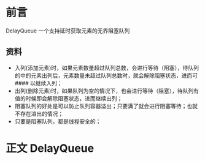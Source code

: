 # 前言
DelayQueue 一个支持延时获取元素的无界阻塞队列
## 资料
* 入列(添加元素)时，如果元素数量超过队列总数，会进行等待（阻塞），待队列的中的元素出列后，元素数量未超过队列总数时，就会解除阻塞状态，进而可#### 以继续入列；
* 出列(删除元素)时，如果队列为空的情况下，也会进行等待（阻塞），待队列有值的时候即会解除阻塞状态，进而继续出列；
* 阻塞队列的好处是可以防止队列容器溢出；只要满了就会进行阻塞等待；也就不存在溢出的情况；
* 只要是阻塞队列，都是线程安全的；
# 正文 DelayQueue
